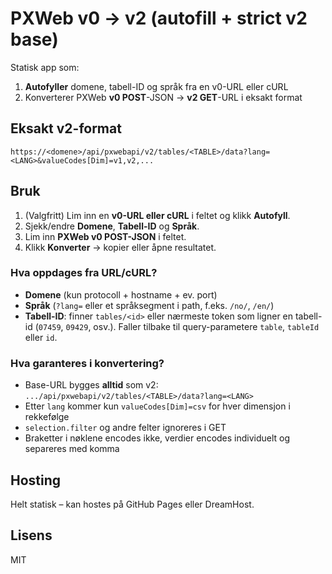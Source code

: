 # PXWeb v0 → v2 (autofill + strict v2 base)

Statisk app som:
1) **Autofyller** domene, tabell-ID og språk fra en v0-URL eller cURL
2) Konverterer PXWeb **v0 POST**-JSON → **v2 GET**-URL i eksakt format

## Eksakt v2-format
```
https://<domene>/api/pxwebapi/v2/tables/<TABLE>/data?lang=<LANG>&valueCodes[Dim]=v1,v2,...
```

## Bruk
1. (Valgfritt) Lim inn en **v0-URL eller cURL** i feltet og klikk **Autofyll**.
2. Sjekk/endre **Domene**, **Tabell-ID** og **Språk**.
3. Lim inn **PXWeb v0 POST-JSON** i feltet.
4. Klikk **Konverter** → kopier eller åpne resultatet.

### Hva oppdages fra URL/cURL?
- **Domene** (kun protocoll + hostname + ev. port)
- **Språk** (`?lang=` eller et språksegment i path, f.eks. `/no/`, `/en/`)
- **Tabell-ID**: finner `tables/<id>` eller nærmeste token som ligner en tabell-id (`07459`, `09429`, osv.).
  Faller tilbake til query-parametere `table`, `tableId` eller `id`.

### Hva garanteres i konvertering?
- Base-URL bygges **alltid** som v2: `.../api/pxwebapi/v2/tables/<TABLE>/data?lang=<LANG>`
- Etter `lang` kommer kun `valueCodes[Dim]=csv` for hver dimensjon i rekkefølge
- `selection.filter` og andre felter ignoreres i GET
- Braketter i nøklene encodes ikke, verdier encodes individuelt og separeres med komma

## Hosting
Helt statisk – kan hostes på GitHub Pages eller DreamHost.

## Lisens
MIT
